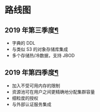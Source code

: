 # 路线图

## 2019 年第三季度[¶](https://clickhouse.yandex/docs/en/roadmap/#q3-2019 "永久链接")

- 字典的 DDL
- 与类似 S3 的对象存储库集成
- 多个存储热/冷数据，支持 JBOD

## 2019 年第四季度[¶](https://clickhouse.yandex/docs/en/roadmap/#q4-2019 "永久链接")

- 加入不受可用内存的限制
- 资源池可在用户之间更精确地分配集群容量
- 细粒度的授权
- 与外部认证服务集成

